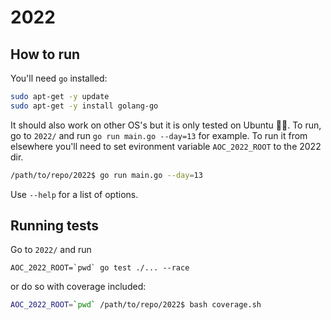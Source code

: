 # 2022

## How to run
You'll need `go` installed:
```bash
sudo apt-get -y update
sudo apt-get -y install golang-go 
```
It should also work on other OS's but it is only tested on Ubuntu 🤷‍♂️.
To run, go to `2022/` and run `go run main.go --day=13` for example. To run it from elsewhere you'll
need to set evironment variable `AOC_2022_ROOT` to the 2022 dir.
```bash
/path/to/repo/2022$ go run main.go --day=13
```
Use `--help` for a list of options.

## Running tests
Go to `2022/` and run 
```
AOC_2022_ROOT=`pwd` go test ./... --race
```
or do so with coverage included:
```bash
AOC_2022_ROOT=`pwd` /path/to/repo/2022$ bash coverage.sh
```
